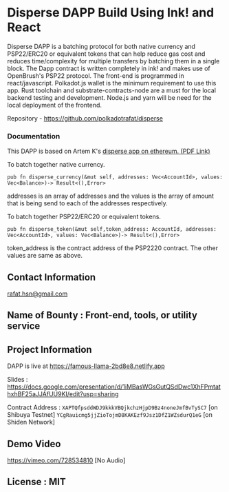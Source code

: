 # Disperse DAPP Build Using Ink! and React

Disperse DAPP is a batching protocol for both native currency and PSP22/ERC20 or equivalent tokens that can help reduce gas cost and reduces time/complexity for multiple transfers by batching them in a single block. The Dapp contract is written completely in ink! and makes use of OpenBrush's PSP22 protocol. The front-end is programmed in react/javascript. Polkadot.js wallet is the minimum requirement to use this app. Rust toolchain and substrate-contracts-node are a must for the local backend testing and development. Node.js and yarn will be need for the local deployment of the frontend. 

Repository - https://github.com/polkadotrafat/disperse

### Documentation

This DAPP is based on Artem K's [disperse app on ethereum. (PDF Link)](https://disperse.app/disperse.pdf)


To batch together native currency.

```pub fn disperse_currency(&mut self, addresses: Vec<AccountId>, values: Vec<Balance>)-> Result<(),Error>  ```

addresses is an array of addresses and the values is the array of amount that is being send to each of the addresses respectively.

To batch together PSP22/ERC20 or equivalent tokens.

```pub fn disperse_token(&mut self,token_address: AccountId, addresses: Vec<AccountId>, values: Vec<Balance>)-> Result<(),Error>```

token_address is the contract address of the PSP2220 contract. The other values are same as above.

## Contact Information

rafat.hsn@gmail.com

## Name of Bounty : Front-end, tools, or utility service

## Project Information


DAPP is live at https://famous-llama-2bd8e8.netlify.app

Slides : https://docs.google.com/presentation/d/1iMBasWGsGutQSdDwc1XhFPmtathxhBF25aJJAfUU9KI/edit?usp=sharing

Contract Address : ```XAPTQfpsddWDJ9kkkVBQjkchzHjpD9Bz4noneJmfBvTySC7``` [on Shibuya Testnet]
```YCgRauicmg5jjZioTojmD8KAKEzf9Jsz1DfZ1WZsdurQ1eG``` [on Shiden Network]

## Demo Video

https://vimeo.com/728534810 [No Audio]

## License : MIT



